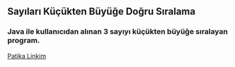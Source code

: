 ## Sayıları Küçükten Büyüğe Doğru Sıralama

### Java ile kullanıcıdan alınan 3 sayıyı küçükten büyüğe sıralayan program.

[Patika Linkim](https://app.patika.dev/burakkartalq7)
